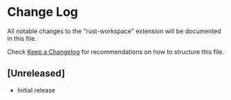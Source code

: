 # Change Log

All notable changes to the "rust-workspace" extension will be documented in this file.

Check [Keep a Changelog](http://keepachangelog.com/) for recommendations on how to structure this file.

## [Unreleased]

- Initial release